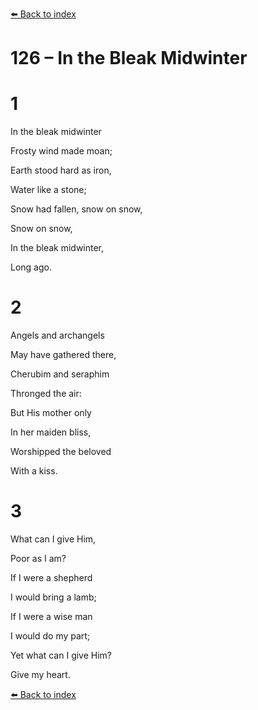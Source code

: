 [⬅️ Back to index](../README.md)

# 126 – In the Bleak Midwinter





# 1

In the bleak midwinter

Frosty wind made moan;

Earth stood hard as iron,

Water like a stone;

Snow had fallen, snow on snow,

Snow on snow,

In the bleak midwinter,

Long ago.



# 2

Angels and archangels

May have gathered there,

Cherubim and seraphim

Thronged the air:

But His mother only

In her maiden bliss,

Worshipped the beloved

With a kiss.



# 3

What can I give Him,

Poor as I am?

If I were a shepherd

I would bring a lamb;

If I were a wise man

I would do my part;

Yet what can I give Him?

Give my heart.

[⬅️ Back to index](../README.md)
